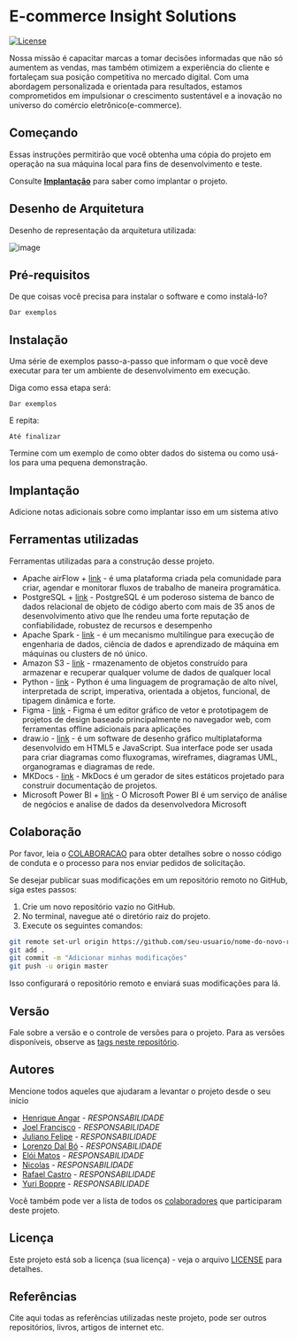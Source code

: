# E-commerce Insight Solutions

[![License](https://img.shields.io/badge/License-MIT-blue.svg)](LICENSE)

Nossa missão é capacitar marcas a tomar decisões informadas que não só aumentem as vendas, mas também otimizem a experiência do cliente e fortaleçam sua posição competitiva no mercado digital. Com uma abordagem personalizada e orientada para resultados, estamos comprometidos em impulsionar o crescimento sustentável e a inovação no universo do comércio eletrônico(e-commerce).

## Começando

Essas instruções permitirão que você obtenha uma cópia do projeto em operação na sua máquina local para fins de desenvolvimento e teste.

Consulte **[Implantação](#-implanta%C3%A7%C3%A3o)** para saber como implantar o projeto.

## Desenho de Arquitetura

Desenho de representação da arquitetura utilizada:

![image](https://github.com/NicolasLK/pjf-engenharia-de-dados/assets/79061705/41aa378b-014f-4338-b8ea-04b41a307a47)

## Pré-requisitos

De que coisas você precisa para instalar o software e como instalá-lo?

```
Dar exemplos
```

## Instalação

Uma série de exemplos passo-a-passo que informam o que você deve executar para ter um ambiente de desenvolvimento em execução.

Diga como essa etapa será:

```
Dar exemplos
```

E repita:

```
Até finalizar
```

Termine com um exemplo de como obter dados do sistema ou como usá-los para uma pequena demonstração.

## Implantação

Adicione notas adicionais sobre como implantar isso em um sistema ativo

## Ferramentas utilizadas

Ferramentas utilizadas para a construção desse projeto.

* Apache airFlow + [link](https://airflow.apache.org/) - é uma plataforma criada pela comunidade para criar, agendar e monitorar fluxos de trabalho de maneira programática.
* PostgreSQL + [link](https://www.postgresql.org/) - PostgreSQL é um poderoso sistema de banco de dados relacional de objeto de código aberto com mais de 35 anos de desenvolvimento ativo que lhe rendeu uma forte reputação de confiabilidade, robustez de recursos e desempenho
* Apache Spark - [link](https://spark.apache.org/) - é um mecanismo multilíngue para execução de engenharia de dados, ciência de dados e aprendizado de máquina em máquinas ou clusters de nó único.
* Amazon S3 - [link](https://aws.amazon.com/pt/s3/) - rmazenamento de objetos construído para armazenar e recuperar qualquer volume de dados de qualquer local
* Python - [link](https://www.python.org/) - Python é uma linguagem de programação de alto nível, interpretada de script, imperativa, orientada a objetos, funcional, de tipagem dinâmica e forte.
* Figma - [link](https://www.figma.com/pt-br/?context=confirmLocalePref) - Figma é um editor gráfico de vetor e prototipagem de projetos de design baseado principalmente no navegador web, com ferramentas offline adicionais para aplicações
* draw.io - [link](https://app.diagrams.net/) - é um software de desenho gráfico multiplataforma desenvolvido em HTML5 e JavaScript. Sua interface pode ser usada para criar diagramas como fluxogramas, wireframes, diagramas UML, organogramas e diagramas de rede.
* MKDocs - [link](https://www.mkdocs.org/) - MkDocs é um gerador de sites estáticos projetado para construir documentação de projetos.
* Microsoft Power BI + [link](https://www.microsoft.com/pt-br/power-platform/products/power-bi) - O Microsoft Power BI é um serviço de análise de negócios e analise de dados da desenvolvedora Microsoft

## Colaboração

Por favor, leia o [COLABORACAO](https://gist.github.com/usuario/colaboracao.md) para obter detalhes sobre o nosso código de conduta e o processo para nos enviar pedidos de solicitação.

Se desejar publicar suas modificações em um repositório remoto no GitHub, siga estes passos:

1. Crie um novo repositório vazio no GitHub.
2. No terminal, navegue até o diretório raiz do projeto.
3. Execute os seguintes comandos:

```bash
git remote set-url origin https://github.com/seu-usuario/nome-do-novo-repositorio.git
git add .
git commit -m "Adicionar minhas modificações"
git push -u origin master
```

Isso configurará o repositório remoto e enviará suas modificações para lá.

## Versão

Fale sobre a versão e o controle de versões para o projeto. Para as versões disponíveis, observe as [tags neste repositório](https://github.com/suas/tags/do/projeto). 

## Autores

Mencione todos aqueles que ajudaram a levantar o projeto desde o seu início


* [Henrique Angar](https://github.com/HenriqueAngar) - *RESPONSABILIDADE*
* [Joel Francisco](https://github.com/JoelFrancisco) - *RESPONSABILIDADE*
* [Juliano Felipe](https://github.com/julianocfelipe) - *RESPONSABILIDADE*
* [Lorenzo Dal Bó](https://github.com/LorenzoDalBo) - *RESPONSABILIDADE*
* [Elói Matos](https://github.com/EloiMatos) - *RESPONSABILIDADE* 
* [Nicolas](https://github.com/NicolasLK) - *RESPONSABILIDADE*
* [Rafael Castro](https://github.com/RafaelDaSilvaCastro) - *RESPONSABILIDADE*
* [Yuri Boppre](https://github.com/YuriBoppre) - *RESPONSABILIDADE*




Você também pode ver a lista de todos os [colaboradores](https://github.com/usuario/projeto/colaboradores) que participaram deste projeto.

## Licença

Este projeto está sob a licença (sua licença) - veja o arquivo [LICENSE](https://github.com/jlsilva01/projeto-ed-satc/blob/main/LICENSE) para detalhes.

## Referências

Cite aqui todas as referências utilizadas neste projeto, pode ser outros repositórios, livros, artigos de internet etc.
